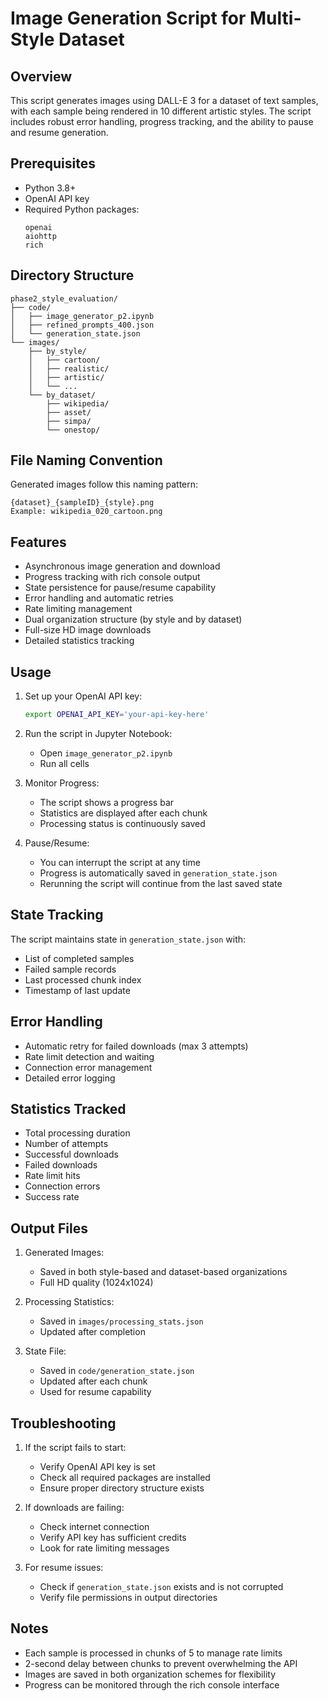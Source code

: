 # Image Generation Script for Multi-Style Dataset

## Overview
This script generates images using DALL-E 3 for a dataset of text samples, with each sample being rendered in 10 different artistic styles. The script includes robust error handling, progress tracking, and the ability to pause and resume generation.

## Prerequisites
- Python 3.8+
- OpenAI API key
- Required Python packages:
  ```
  openai
  aiohttp
  rich
  ```

## Directory Structure
```
phase2_style_evaluation/
├── code/
│   ├── image_generator_p2.ipynb
│   ├── refined_prompts_400.json
│   └── generation_state.json
└── images/
    ├── by_style/
    │   ├── cartoon/
    │   ├── realistic/
    │   ├── artistic/
    │   └── ...
    └── by_dataset/
        ├── wikipedia/
        ├── asset/
        ├── simpa/
        └── onestop/
```

## File Naming Convention
Generated images follow this naming pattern:
```
{dataset}_{sampleID}_{style}.png
Example: wikipedia_020_cartoon.png
```

## Features
- Asynchronous image generation and download
- Progress tracking with rich console output
- State persistence for pause/resume capability
- Error handling and automatic retries
- Rate limiting management
- Dual organization structure (by style and by dataset)
- Full-size HD image downloads
- Detailed statistics tracking

## Usage

1. Set up your OpenAI API key:
   ```bash
   export OPENAI_API_KEY='your-api-key-here'
   ```

2. Run the script in Jupyter Notebook:
   - Open `image_generator_p2.ipynb`
   - Run all cells

3. Monitor Progress:
   - The script shows a progress bar
   - Statistics are displayed after each chunk
   - Processing status is continuously saved

4. Pause/Resume:
   - You can interrupt the script at any time
   - Progress is automatically saved in `generation_state.json`
   - Rerunning the script will continue from the last saved state

## State Tracking
The script maintains state in `generation_state.json` with:
- List of completed samples
- Failed sample records
- Last processed chunk index
- Timestamp of last update

## Error Handling
- Automatic retry for failed downloads (max 3 attempts)
- Rate limit detection and waiting
- Connection error management
- Detailed error logging

## Statistics Tracked
- Total processing duration
- Number of attempts
- Successful downloads
- Failed downloads
- Rate limit hits
- Connection errors
- Success rate

## Output Files
1. Generated Images:
   - Saved in both style-based and dataset-based organizations
   - Full HD quality (1024x1024)

2. Processing Statistics:
   - Saved in `images/processing_stats.json`
   - Updated after completion

3. State File:
   - Saved in `code/generation_state.json`
   - Updated after each chunk
   - Used for resume capability

## Troubleshooting
1. If the script fails to start:
   - Verify OpenAI API key is set
   - Check all required packages are installed
   - Ensure proper directory structure exists

2. If downloads are failing:
   - Check internet connection
   - Verify API key has sufficient credits
   - Look for rate limiting messages

3. For resume issues:
   - Check if `generation_state.json` exists and is not corrupted
   - Verify file permissions in output directories

## Notes
- Each sample is processed in chunks of 5 to manage rate limits
- 2-second delay between chunks to prevent overwhelming the API
- Images are saved in both organization schemes for flexibility
- Progress can be monitored through the rich console interface